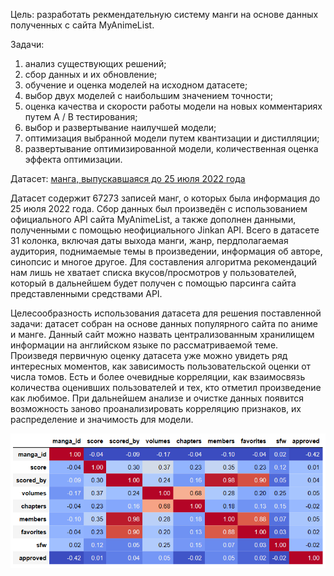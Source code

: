Цель: разработать рекмендательную систему манги на основе данных полученных с сайта MyAnimeList.

Задачи:

1. анализ существующих решений;
2. сбор данных и их обновление;
3. обучение и оценка моделей на исходном датасете;
4. выбор двух моделей с наибольшим значением точности;
5. оценка качества и скорости работы модели на новых комментариях путем A / B тестирования;
6. выбор и развертывание наилучшей модели;
7. оптимизация выбранной модели путем квантизации и дистилляции;
8. развертывание оптимизированной модели, количественная оценка эффекта оптимизации.

Датасет: [манга, выпускавшаяся до 25 июля 2022 года](https://www.kaggle.com/datasets/andreuvallhernndez/myanimelist)

Датасет содержит 67273 записей манг, о которых была информация до 25 июля 2022 года.  Сбор данных был произведён с
использованием официального API сайта MyAnimeList, а также дополнен данными, полученными с помощью неофициального
Jinkan API. Всего в датасете 31 колонка, включая даты выхода манги, жанр, пердполагаемая аудитория, поднимаемые темы в произведении,
информация об авторе, синопсис и многое другое. Для составления алгоритма рекомендаций нам лишь не хватает списка вкусов/просмотров у пользователей,
который в дальнейшем будет получен с помощью парсинга сайта представленными средствами API.

Целесообразность использования датасета для решения поставленной задачи: датасет собран на основе данных популярного сайта по аниме и манге.
Данный сайт можно назвать централизованным хранилищем информации на английском языке по рассматриваемой теме.
Произведя первичную оценку датасета уже можно увидеть ряд интересных моментов, как зависимость пользовательской оценки от числа томов.
Есть и более очевидные корреляции, как взаимосвязь количества оценивших пользователей и тех, кто отметил произведение как любимое.
При дальнейшем анализе и очистке данных появится возможность заново проанализировать корреляцию признаков, их распределение и значимость для модели.

![Корреляция числовых признаков](images/correlation.png)